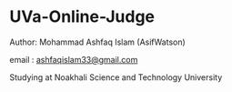 # UVa-Online-Judge

Author: Mohammad Ashfaq Islam (AsifWatson)

email : ashfaqislam33@gmail.com

Studying at Noakhali Science and Technology University
